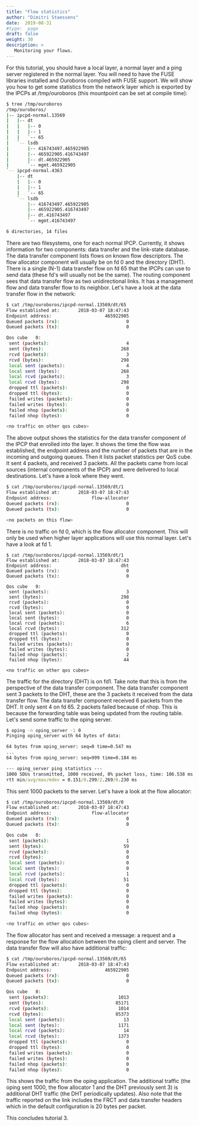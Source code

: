```yaml
---
title: "Flow statistics"
author: "Dimitri Staessens"
date:  2019-08-31
#type:  page
draft: false
weight: 30
description: >
   Monitoring your flows.
---
```


For this tutorial, you should have a local layer, a normal layer and a
ping server registered in the normal layer. You will need to have the
FUSE libraries installed and Ouroboros compiled with FUSE support. We
will show you how to get some statistics from the network layer which is
exported by the IPCPs at /tmp/ouroboros (this mountpoint can be set at
compile time):

```bash
$ tree /tmp/ouroboros
/tmp/ouroboros/
|-- ipcpd-normal.13569
|   |-- dt
|   |   |-- 0
|   |   |-- 1
|   |   `-- 65
|   `-- lsdb
|       |-- 416743497.465922905
|       |-- 465922905.416743497
|       |-- dt.465922905
|       `-- mgmt.465922905
`-- ipcpd-normal.4363
    |-- dt
    |   |-- 0
    |   |-- 1
    |   `-- 65
    `-- lsdb
        |-- 416743497.465922905
        |-- 465922905.416743497
        |-- dt.416743497
        `-- mgmt.416743497

6 directories, 14 files
```

There are two filesystems, one for each normal IPCP. Currently, it shows
information for two components: data transfer and the link-state
database. The data transfer component lists flows on known flow
descriptors. The flow allocator component will usually be on fd 0 and
the directory (DHT). There is a single (N-1) data transfer flow on fd 65
that the IPCPs can use to send data (these fd's will usually not be the
same). The routing component sees that data transfer flow as two
unidirectional links. It has a management flow and data transfer flow to
its neighbor. Let's have a look at the data transfer flow in the
network:

```bash
$ cat /tmp/ouroboros/ipcpd-normal.13569/dt/65
Flow established at:       2018-03-07 18:47:43
Endpoint address:                    465922905
Queued packets (rx):                         0
Queued packets (tx):                         0

Qos cube   0:
 sent (packets):                             4
 sent (bytes):                             268
 rcvd (packets):                             3
 rcvd (bytes):                             298
 local sent (packets):                       4
 local sent (bytes):                       268
 local rcvd (packets):                       3
 local rcvd (bytes):                       298
 dropped ttl (packets):                      0
 dropped ttl (bytes):                        0
 failed writes (packets):                    0
 failed writes (bytes):                      0
 failed nhop (packets):                      0
 failed nhop (bytes):                        0

<no traffic on other qos cubes>
```

The above output shows the statistics for the data transfer component of
the IPCP that enrolled into the layer. It shows the time the flow was
established, the endpoint address and the number of packets that are in
the incoming and outgoing queues. Then it lists packet statistics per
QoS cube. It sent 4 packets, and received 3 packets. All the packets
came from local sources (internal components of the IPCP) and were
delivered to local destinations. Let's have a look where they went.

```bash
$ cat /tmp/ouroboros/ipcpd-normal.13569/dt/1
Flow established at:       2018-03-07 18:47:43
Endpoint address:               flow-allocator
Queued packets (rx):                         0
Queued packets (tx):                         0

<no packets on this flow>
```

There is no traffic on fd 0, which is the flow allocator component. This
will only be used when higher layer applications will use this normal
layer. Let's have a look at fd 1.

```
$ cat /tmp/ouroboros/ipcpd-normal.13569/dt/1
Flow established at:       2018-03-07 18:47:43
Endpoint address:                          dht
Queued packets (rx):                         0
Queued packets (tx):                         0

Qos cube   0:
 sent (packets):                             3
 sent (bytes):                             298
 rcvd (packets):                             0
 rcvd (bytes):                               0
 local sent (packets):                       0
 local sent (bytes):                         0
 local rcvd (packets):                       6
 local rcvd (bytes):                       312
 dropped ttl (packets):                      0
 dropped ttl (bytes):                        0
 failed writes (packets):                    0
 failed writes (bytes):                      0
 failed nhop (packets):                      2
 failed nhop (bytes):                       44

<no traffic on other qos cubes>
```

The traffic for the directory (DHT) is on fd1. Take note that this is
from the perspective of the data transfer component. The data transfer
component sent 3 packets to the DHT, these are the 3 packets it received
from the data transfer flow. The data transfer component received 6
packets from the DHT. It only sent 4 on fd 65. 2 packets failed because
of nhop. This is because the forwarding table was being updated from the
routing table. Let's send some traffic to the oping server.

```cmd
$ oping -n oping_server -i 0
Pinging oping_server with 64 bytes of data:

64 bytes from oping_server: seq=0 time=0.547 ms
...
64 bytes from oping_server: seq=999 time=0.184 ms

--- oping_server ping statistics ---
1000 SDUs transmitted, 1000 received, 0% packet loss, time: 106.538 ms
rtt min/avg/max/mdev = 0.151/0.299/2.269/0.230 ms
```

This sent 1000 packets to the server. Let's have a look at the flow
allocator:

```bash
$ cat /tmp/ouroboros/ipcpd-normal.13569/dt/0
Flow established at:       2018-03-07 18:47:43
Endpoint address:               flow-allocator
Queued packets (rx):                         0
Queued packets (tx):                         0

Qos cube   0:
 sent (packets):                             1
 sent (bytes):                              59
 rcvd (packets):                             0
 rcvd (bytes):                               0
 local sent (packets):                       0
 local sent (bytes):                         0
 local rcvd (packets):                       1
 local rcvd (bytes):                        51
 dropped ttl (packets):                      0
 dropped ttl (bytes):                        0
 failed writes (packets):                    0
 failed writes (bytes):                      0
 failed nhop (packets):                      0
 failed nhop (bytes):                        0

<no traffic on other qos cubes>
```

The flow allocator has sent and received a message: a request and a
response for the flow allocation between the oping client and server.
The data transfer flow will also have additional traffic:

```bash
$ cat /tmp/ouroboros/ipcpd-normal.13569/dt/65
Flow established at:       2018-03-07 18:47:43
Endpoint address:                    465922905
Queued packets (rx):                         0
Queued packets (tx):                         0

Qos cube   0:
 sent (packets):                          1013
 sent (bytes):                           85171
 rcvd (packets):                          1014
 rcvd (bytes):                           85373
 local sent (packets):                      13
 local sent (bytes):                      1171
 local rcvd (packets):                      14
 local rcvd (bytes):                      1373
 dropped ttl (packets):                      0
 dropped ttl (bytes):                        0
 failed writes (packets):                    0
 failed writes (bytes):                      0
 failed nhop (packets):                      0
 failed nhop (bytes):                        0
```

This shows the traffic from the oping application. The additional
traffic (the oping sent 1000, the flow allocator 1 and the DHT
previously sent 3) is additional DHT traffic (the DHT periodically
updates). Also note that the traffic reported on the link includes the
FRCT and data transfer headers which in the default configuration is 20
bytes per packet.

This concludes tutorial 3.
